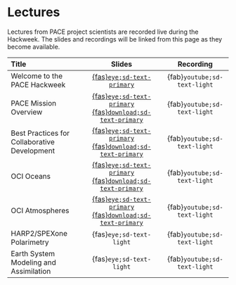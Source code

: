 # Lectures

Lectures from PACE project scientists are recorded live during the Hackweek. The slides
and recordings will be linked from this page as they become available.

| Title | Slides | Recording |
| :---- | :----: | :-------: |
| Welcome to the PACE Hackweek                 | [{fas}`eye;sd-text-primary`][welcome]                                                | {fab}`youtube;sd-text-light` |
| PACE Mission Overview                        | [{fas}`eye;sd-text-primary`][pace-ln] [{fas}`download;sd-text-primary`][pace-dl]     | {fab}`youtube;sd-text-light` |
| Best Practices for Collaborative Development | [{fas}`eye;sd-text-primary`][collab-ln] [{fas}`download;sd-text-primary`][collab-dl] | {fab}`youtube;sd-text-light` |
| OCI Oceans                                   | [{fas}`eye;sd-text-primary`][oc-ln] [{fas}`download;sd-text-primary`][oc-dl]         | {fab}`youtube;sd-text-light` |
| OCI Atmospheres                              | [{fas}`eye;sd-text-primary`][atm-ln] [{fas}`download;sd-text-primary`][atm-dl]       | {fab}`youtube;sd-text-light` |
| HARP2/SPEXone Polarimetry                    | {fas}`eye;sd-text-light`                                                             | {fab}`youtube;sd-text-light` |
| Earth System Modeling and Assimilation       | {fas}`eye;sd-text-light`                                                             | {fab}`youtube;sd-text-light` |

[welcome]: https://docs.google.com/presentation/d/1BZ1t-3GsQ8d6ZeMfittVVJcwt4CPEUOAIeQgCfQTWcs/present?usp=sharing
[pace-ln]: https://drive.usercontent.google.com/download?id=19luv1goUJWjQ0VEF6brp9_I19BMs28EF&export=download&authuser=0
[pace-dl]: https://docs.google.com/presentation/d/16DG_2YUqdeZo4R2OEG4r0PY0dN5P-eZr8xfONv1VMoI/present?usp=sharing
[collab-ln]: https://docs.google.com/presentation/d/1pfjCAAb3Erv8mApSXZ5YyisSuh7a-gbMAjmmNiCP2j8/present?usp=sharing
[collab-dl]: https://drive.usercontent.google.com/download?id=1AE5ETm5qLn6szpClIU_mJkYM_w8uopRK&export=download&authuser=0
[oc-ln]: https://docs.google.com/presentation/d/1-qNHvlzfiU9iNtkAZ7Bfip6BdtYfbmMGIKAx2ZL3DnQ/present?usp=sharing
[oc-dl]: https://drive.usercontent.google.com/download?id=1qBh-4wLcawyM-o2klC4QlE082vFNJkwz&export=download&authuser=0
[atm-ln]: https://docs.google.com/presentation/d/1wOH5AvrWl-pEgG6_Uyq3bNliqYQEkkb9gCI_zbSjULE/present?usp=sharing
[atm-dl]: https://drive.usercontent.google.com/download?id=1uoLCmTtpYjDwXGjUWKMveMHpyJH1joMK&export=download&authuser=0
